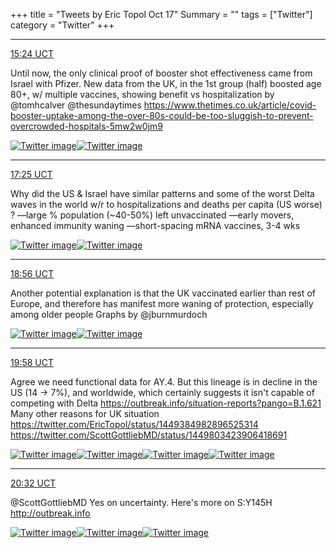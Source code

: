 +++
title = "Tweets by Eric Topol Oct 17"
Summary = ""
tags = ["Twitter"]
category = "Twitter"
+++


---

<a href="https://twitter.com/erictopol/status/1449758312686178305" target="_blank" rel="noreferer">15:24 UCT</a>

Until now, the only clinical proof of booster shot effectiveness came from Israel with Pfizer. New data from the UK, in the 1st group (half) boosted age 80+, w/ multiple vaccines, showing benefit vs hospitalization
by @tomhcalver @thesundaytimes https://www.thetimes.co.uk/article/covid-booster-uptake-among-the-over-80s-could-be-too-sluggish-to-prevent-overcrowded-hospitals-5mw2w0jm9 

<a href="FB6QtyGVkAwcTIm.jpg"  ><img src="FB6QtyGVkAwcTIm.jpg" alt="Twitter image" ></img></a><a href="FB6RfntVkAAq-po.jpg"  ><img src="FB6RfntVkAAq-po.jpg" alt="Twitter image" ></img></a>

---

<a href="https://twitter.com/erictopol/status/1449788735436967941" target="_blank" rel="noreferer">17:25 UCT</a>

Why did the US &amp; Israel have similar patterns and some of the worst Delta waves in the world w/r to hospitalizations and deaths per capita (US worse) ?
—large % population (~40-50%) left unvaccinated
—early movers, enhanced immunity waning
—short-spacing mRNA vaccines, 3-4 wks 

<a href="FB6tm_JVIAAjW4z.jpg"  ><img src="FB6tm_JVIAAjW4z.jpg" alt="Twitter image" ></img></a><a href="FB6tqLyVkAg-3iK.jpg"  ><img src="FB6tqLyVkAg-3iK.jpg" alt="Twitter image" ></img></a>

---

<a href="https://twitter.com/erictopol/status/1449811598462242819" target="_blank" rel="noreferer">18:56 UCT</a>

Another potential explanation is that the UK vaccinated earlier than rest of Europe, and therefore has manifest more waning of protection, especially among older people
Graphs by @jburnmurdoch 

<a href="FB7Dg7PUYAUh-KG.png"  ><img src="FB7Dg7PUYAUh-KG.png" alt="Twitter image" ></img></a><a href="FB7DvXbUcAA6DM4.png"  ><img src="FB7DvXbUcAA6DM4.png" alt="Twitter image" ></img></a>

---

<a href="https://twitter.com/erictopol/status/1449827103168339968" target="_blank" rel="noreferer">19:58 UCT</a>

Agree we need functional data for AY.4.
But this lineage is in decline in the US (14 -&gt; 7%), and worldwide, which certainly suggests it isn't capable of competing with Delta 
https://outbreak.info/situation-reports?pango=B.1.621
Many other reasons for UK situation https://twitter.com/EricTopol/status/1449384982896525314  https://twitter.com/ScottGottliebMD/status/1449803423906418691

<a href="FB7Re87UcAAsZYU.jpg"  ><img src="FB7Re87UcAAsZYU.jpg" alt="Twitter image" ></img></a><a href="FB7RglqVkAA3Ep1.jpg"  ><img src="FB7RglqVkAA3Ep1.jpg" alt="Twitter image" ></img></a><a href="FB7RiGlUYAEEdAR.jpg"  ><img src="FB7RiGlUYAEEdAR.jpg" alt="Twitter image" ></img></a><a href="FB7RyLtVQAIdnCe.jpg"  ><img src="FB7RyLtVQAIdnCe.jpg" alt="Twitter image" ></img></a>

---

<a href="https://twitter.com/erictopol/status/1449835654179799041" target="_blank" rel="noreferer">20:32 UCT</a>

@ScottGottliebMD Yes on uncertainty. Here's more on S:Y145H
http://outbreak.info 

<a href="FB7ZlhkVcAEdUwF.jpg"  ><img src="FB7ZlhkVcAEdUwF.jpg" alt="Twitter image" ></img></a><a href="FB7ZY6gVEAMDift.jpg"  ><img src="FB7ZY6gVEAMDift.jpg" alt="Twitter image" ></img></a><a href="FB7ZauVVcAE4Rfh.jpg"  ><img src="FB7ZauVVcAE4Rfh.jpg" alt="Twitter image" ></img></a>